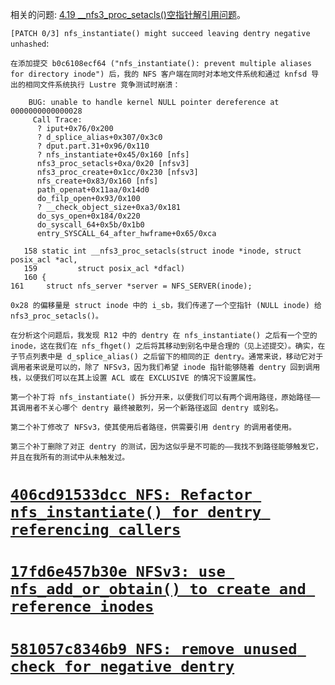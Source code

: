 相关的问题: [4.19 __nfs3_proc_setacls()空指针解引用问题](https://chenxiaosong.com/course/nfs/issue/4.19-null-ptr-deref-in-__nfs3_proc_setacls.html)。

`[PATCH 0/3] nfs_instantiate() might succeed leaving dentry negative unhashed`:
```
在添加提交 b0c6108ecf64 ("nfs_instantiate(): prevent multiple aliases for directory inode") 后，我的 NFS 客户端在同时对本地文件系统和通过 knfsd 导出的相同文件系统执行 Lustre 竞争测试时崩溃：

    BUG: unable to handle kernel NULL pointer dereference at 0000000000000028
     Call Trace:
      ? iput+0x76/0x200
      ? d_splice_alias+0x307/0x3c0
      ? dput.part.31+0x96/0x110
      ? nfs_instantiate+0x45/0x160 [nfs]
      nfs3_proc_setacls+0xa/0x20 [nfsv3]
      nfs3_proc_create+0x1cc/0x230 [nfsv3]
      nfs_create+0x83/0x160 [nfs]
      path_openat+0x11aa/0x14d0
      do_filp_open+0x93/0x100
      ? __check_object_size+0xa3/0x181
      do_sys_open+0x184/0x220
      do_syscall_64+0x5b/0x1b0
      entry_SYSCALL_64_after_hwframe+0x65/0xca

   158 static int __nfs3_proc_setacls(struct inode *inode, struct posix_acl *acl,
   159         struct posix_acl *dfacl)
   160 {
161     struct nfs_server *server = NFS_SERVER(inode);

0x28 的偏移量是 struct inode 中的 i_sb，我们传递了一个空指针 (NULL inode) 给 nfs3_proc_setacls()。

在分析这个问题后，我发现 R12 中的 dentry 在 nfs_instantiate() 之后有一个空的 inode，这在我们在 nfs_fhget() 之后将其移动到别名中是合理的（见上述提交）。确实，在子节点列表中是 d_splice_alias() 之后留下的相同的正 dentry。通常来说，移动它对于调用者来说是可以的，除了 NFSv3，因为我们希望 inode 指针能够随着 dentry 回到调用栈，以便我们可以在其上设置 ACL 或在 EXCLUSIVE 的情况下设置属性。

第一个补丁将 nfs_instantiate() 拆分开来，以便我们可以有两个调用路径，原始路径——其调用者不关心哪个 dentry 最终被散列，另一个新路径返回 dentry 或别名。

第二个补丁修改了 NFSv3，使其使用后者路径，供需要引用 dentry 的调用者使用。

第三个补丁删除了对正 dentry 的测试，因为这似乎是不可能的——我找不到路径能够触发它，并且在我所有的测试中从未触发过。
```

# [`406cd91533dcc NFS: Refactor nfs_instantiate() for dentry referencing callers`](https://lore.kernel.org/linux-nfs/5f1de77be01d5729bf246dce8e2fd2d8d191c6bb.1568377101.git.bcodding@redhat.com/)



# [`17fd6e457b30e NFSv3: use nfs_add_or_obtain() to create and reference inodes`](https://lore.kernel.org/linux-nfs/157982bc982443f8c675d4269e70da55afa82821.1568377101.git.bcodding@redhat.com/)



# [`581057c8346b9 NFS: remove unused check for negative dentry`](https://lore.kernel.org/linux-nfs/34f99243d118543593cf82d5862065fd037c58e7.1568377101.git.bcodding@redhat.com/)